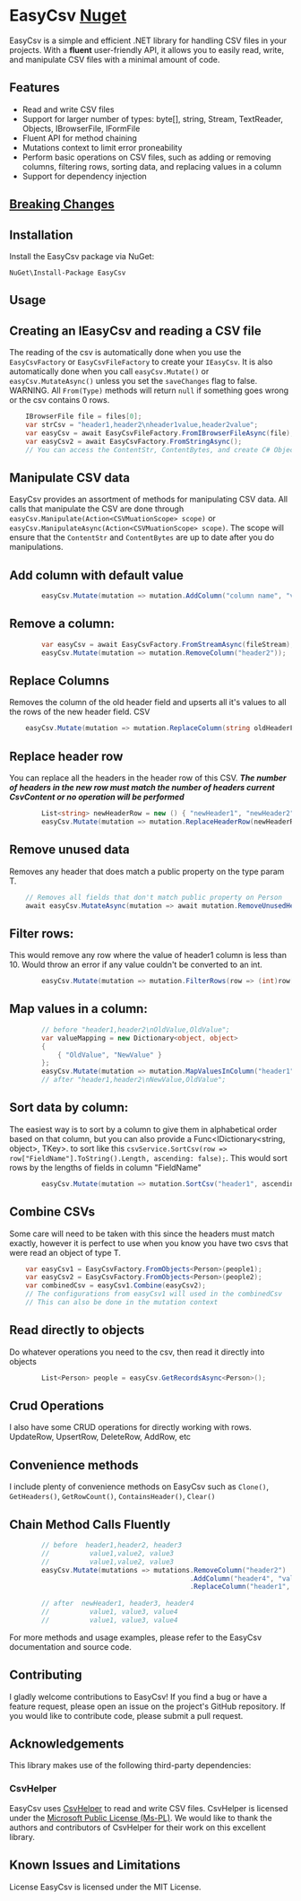 # EasyCsv [Nuget](https://www.nuget.org/packages/EasyCsv)

EasyCsv is a simple and efficient .NET library for handling CSV files in your projects. With a **fluent** user-friendly API, it allows you to easily read, write, and manipulate CSV files with a minimal amount of code.

## Features

* Read and write CSV files
* Support for larger number of types: byte[], string, Stream, TextReader, Objects<T>, IBrowserFile, IFormFile
* Fluent API for method chaining
* Mutations context to limit error proneability
* Perform basic operations on CSV files, such as adding or removing columns, filtering rows, sorting data, and replacing values in a column
* Support for dependency injection

## [Breaking Changes](breaking-changes.md)

## Installation

Install the EasyCsv package via NuGet:

`NuGet\Install-Package EasyCsv`

## Usage

## Creating an IEasyCsv and reading a CSV file

The reading of the csv is automatically done when you use the `EasyCsvFactory` or `EasyCsvFileFactory` to create your `IEasyCsv`. It is also automatically done when you call `easyCsv.Mutate()` or `easyCsv.MutateAsync()` unless you set the `saveChanges` flag to false. WARNING. All `From(Type)` methods will return `null` if something goes wrong or the csv contains 0 rows.

```csharp
    IBrowserFile file = files[0];
    var strCsv = "header1,header2\nheader1value,header2value";
    var easyCsv = await EasyCsvFileFactory.FromIBrowserFileAsync(file);
    var easyCsv2 = await EasyCsvFactory.FromStringAsync();
    // You can access the ContentStr, ContentBytes, and create C# Objects using GetRecords<T> at this point
```
## Manipulate CSV data

EasyCsv provides an assortment of methods for manipulating CSV data. All calls that manipulate the CSV are done through `easyCsv.Manipulate(Action<CSVMuationScope> scope)` or `easyCsv.ManipulateAsync(Action<CSVMuationScope> scope)`. The scope will ensure that the `ContentStr` and `ContentBytes` are up to date after you do manipulations. 

## Add column with default value
```csharp
        easyCsv.Mutate(mutation => mutation.AddColumn("column name", "value given to all rows in column/header field", upsert: true));
```
## Remove a column:
```csharp
        var easyCsv = await EasyCsvFactory.FromStreamAsync(fileStream);
        easyCsv.Mutate(mutation => mutation.RemoveColumn("header2"));
```
## Replace Columns
Removes the column of the old header field and upserts all it's values to all the rows of the new header field. CSV
```csharp
    easyCsv.Mutate(mutation => mutation.ReplaceColumn(string oldHeaderField, string newHeaderField));
```
## Replace header row
You can replace all the headers in the header row of this CSV. ***The number of headers in the new row must match the number of headers current CsvContent or no operation will be performed***
```csharp
        List<string> newHeaderRow = new () { "newHeader1", "newHeader2", "newHeader3" }
        easyCsv.Mutate(mutation => mutation.ReplaceHeaderRow(newHeaderRow));
```
## Remove unused data
Removes any header that does match a public property on the type param T.
```csharp
    // Removes all fields that don't match public property on Person
    await easyCsv.MutateAsync(mutation => await mutation.RemoveUnusedHeadersAsync<Person>(caseInsensitive:true));
```
## Filter rows:
This would remove any row where the value of header1 column is less than 10. Would throw an error if any value couldn't be converted to an int.
```csharp
        easyCsv.Mutate(mutation => mutation.FilterRows(row => (int)row["header1"] > 10));
```
## Map values in a column:
```csharp
        // before "header1,header2\nOldValue,OldValue";
        var valueMapping = new Dictionary<object, object>
        {
            { "OldValue", "NewValue" }
        };
        easyCsv.Mutate(mutation => mutation.MapValuesInColumn("header1", valueMapping));
        // after "header1,header2\nNewValue,OldValue";
```
## Sort data by column:
The easiest way is to sort by a column to give them in alphabetical order based on that column, but you can also provide a Func<IDictionary<string, object>, TKey>. to sort like this `csvService.SortCsv(row => row["FieldName"].ToString().Length, ascending: false);`. This would sort rows by the lengths of fields in column "FieldName"
```csharp
        easyCsv.Mutate(mutation => mutation.SortCsv("header1", ascending: true));
```
## Combine CSVs
Some care will need to be taken with this since the headers must match exactly, however it is perfect to use when you know you have two csvs that were read an object of type T.
```csharp
    var easyCsv1 = EasyCsvFactory.FromObjects<Person>(people1);
    var easyCsv2 = EasyCsvFactory.FromObjects<Person>(people2);
    var combinedCsv = easyCsv1.Combine(easyCsv2); 
    // The configurations from easyCsv1 will used in the combinedCsv
    // This can also be done in the mutation context
```
## Read directly to objects
Do whatever operations you need to the csv, then read it directly into objects
```csharp
        List<Person> people = easyCsv.GetRecordsAsync<Person>();
```
## Crud Operations

I also have some CRUD operations for directly working with rows. UpdateRow, UpsertRow, DeleteRow, AddRow, etc

## Convenience methods

I include plenty of convenience methods on EasyCsv such as `Clone()`, `GetHeaders()`, `GetRowCount()`, `ContainsHeader()`, `Clear()`

## Chain Method Calls Fluently

```csharp
        // before  header1,header2, header3
        //          value1,value2, value3
        //          value1,value2, value3
        easyCsv.Mutate(mutations => mutations.RemoveColumn("header2")
                                             .AddColumn("header4", "value4")
                                             .ReplaceColumn("header1", "newHeader1"));
               
        // after  newHeader1, header3, header4
        //          value1, value3, value4
        //          value1, value3, value4
```
For more methods and usage examples, please refer to the EasyCsv documentation and source code.

## Contributing
I gladly welcome contributions to EasyCsv! If you find a bug or have a feature request, please open an issue on the project's GitHub repository. If you would like to contribute code, please submit a pull request.

## Acknowledgements

This library makes use of the following third-party dependencies:

### CsvHelper

EasyCsv uses [CsvHelper](https://joshclose.github.io/CsvHelper/) to read and write CSV files. CsvHelper is licensed under the [Microsoft Public License (Ms-PL)](https://opensource.org/licenses/MS-PL). We would like to thank the authors and contributors of CsvHelper for their work on this excellent library.

## Known Issues and Limitations

License
EasyCsv is licensed under the MIT License.
